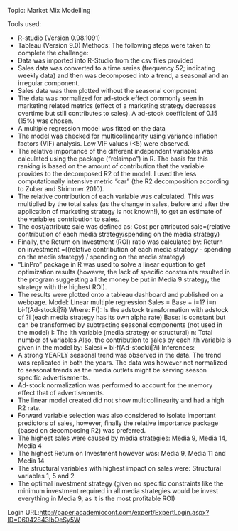 Topic: Market Mix Modelling

Tools used:
* R-studio (Version 0.98.1091)
* Tableau (Version 9.0)
Methods:
The following steps were taken to complete the challenge:
* Data was imported into R-Studio from the csv files provided
* Sales data was converted to a time series (frequency 52; indicating weekly data) and then was decomposed into a trend, a seasonal and an irregular component.
* Sales data was then plotted without the seasonal component
* The data was normalized for ad-stock effect commonly seen in marketing related metrics (effect of a marketing strategy decreases overtime but still contributes to sales). A ad-stock coefficient of 0.15 (15%) was chosen.
*   A multiple regression model was fitted on the data 
* The model was checked for multicollinearity using variance inflation factors (VIF) analysis. Low VIF values (<5) were observed.
* The relative importance of the different independent variables was calculated using the package (“relaimpo”) in R. The basis for this ranking is based on the amount of contribution that the variable provides to the decomposed R2 of the model. I used the less computationally intensive metric “car” (the R2 decomposition according to Zuber and Strimmer 2010).
* The relative contribution of each variable was calculated. This was multiplied by the total sales (as the change in sales, before and after the application of marketing strategy is not known!), to get an estimate of the variables contribution to sales.
* The cost/attribute sale was defined as: 
Cost per attributed sale=(relative contribution of each media strategy/spending on the media strategy)
* Finally, the Return on Investment (ROI) ratio was calculated by:
Return on investment =((relative contribution of each media strategy - spending on the media strategy) / spending on the media strategy)
* “LinPro” package in R was used to solve a linear equation to get optimization results (however, the lack of specific constraints resulted in the program suggesting all the money be put in Media 9 strategy, the strategy with the highest ROI).
* The results were plotted onto a tableau dashboard and published on a webpage.
Model: 
Linear multiple regression 
Sales = Base + i=1? i=n  bi·f(Ad-stocki|?i)
Where: 
F(): Is the adstock transformation with adstock of ?i (each media strategy has its own alpha rate)
Base: Is constant but can be transformed by subtracting seasonal components (not used in the model)
I: The ith variable (media strategy or structural)
n: Total number of variables
Also, the contribution to sales by each ith variable is given in the model by:
Salesi = bi·f(Ad-stockii|?i)
Inferences:
* A strong YEARLY seasonal trend was observed in the data. The trend was replicated in both the years. The data was however not normalized to seasonal trends as the media outlets might be serving season specific advertisements.
*  Ad-stock normalization was performed to account for the memory effect that of advertisements.
* The linear model created did not show multicollinearity and had a high R2 rate.
* Forward variable selection was also considered to isolate important predictors of sales, however, finally the relative importance package (based on decomposing R2) was preferred.
* The highest sales were caused by media strategies: Media 9, Media 14, Media 4
* The highest Return on Investment however was: Media 9, Media 11 and Media 14
* The structural variables with highest impact on sales were: Structural variables 1, 5 and 2
* The optimal investment strategy (given no specific constraints like the minimum investment required in all media strategies would be invest everything in Media 9, as it is the most profitable ROI)



  
Login URL:http://paper.academicconf.com/expert/ExpertLogin.aspx?ID=06042843IbOeSy5W
